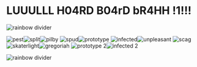 # LUUULLL H04RD B04rD bR4HH !1!!!

![rainbow divider](https://64.media.tumblr.com/8df7abbb56f93a078fdd1d6c2b496692/ce72aa168f527984-29/s1280x1920/495b5f14d409ad59288a562e5d5df99da944a353.jpg)

![pest](https://i.imgur.com/1Wo4MZY.png?2)![split](https://i.imgur.com/bwIC9wj.png?4)![pilby](https://i.imgur.com/TAXnNNK.png?3)
![spud](https://i.imgur.com/Yw4a1te.png?1)![prototype](https://i.imgur.com/AwlwoKH.png?3)
![infected](https://i.imgur.com/ofzT4Sl.png?1)![unpleasant](https://i.imgur.com/4jEvhne.png?1)
![scag](https://i.imgur.com/MddKEsi.png?2)![skaterlight](https://i.imgur.com/NxJ1ZlC.png?1)![gregoriah](https://i.imgur.com/zRA8VPG.png?2)
![prototype 2](https://i.imgur.com/SFCHf4c.png?1)![infected 2](https://i.imgur.com/wrN3KgI.png?2)

![rainbow divider](https://64.media.tumblr.com/8df7abbb56f93a078fdd1d6c2b496692/ce72aa168f527984-29/s1280x1920/495b5f14d409ad59288a562e5d5df99da944a353.jpg)
